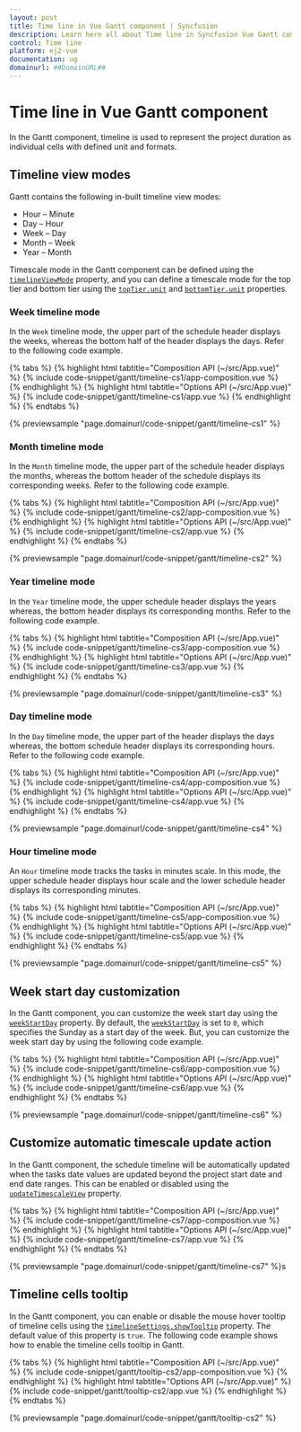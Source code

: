 ```yaml
---
layout: post
title: Time line in Vue Gantt component | Syncfusion
description: Learn here all about Time line in Syncfusion Vue Gantt component of Syncfusion Essential JS 2 and more.
control: Time line 
platform: ej2-vue
documentation: ug
domainurl: ##DomainURL##
---
```


# Time line in Vue Gantt component

In the Gantt component, timeline is used to represent the project duration as individual cells with defined unit and formats.

## Timeline view modes

Gantt contains the following in-built timeline view modes:

* Hour – Minute
* Day – Hour
* Week – Day
* Month – Week
* Year – Month

Timescale mode in the Gantt component can be defined using the [`timelineViewMode`](https://ej2.syncfusion.com/vue/documentation/api/gantt/timelineViewMode/) property, and you can define a timescale mode for the top tier and bottom tier using the [`topTier.unit`](https://ej2.syncfusion.com/vue/documentation/api/gantt/timelineTierSettings/#unit) and [`bottomTier.unit`](https://ej2.syncfusion.com/vue/documentation/api/gantt/timelineTierSettings/#unit) properties.

### Week timeline mode

In the `Week` timeline mode, the upper part of the schedule header displays the weeks, whereas the bottom half of the header displays the days. Refer to the following code example.

{% tabs %}
{% highlight html tabtitle="Composition API (~/src/App.vue)" %}
{% include code-snippet/gantt/timeline-cs1/app-composition.vue %}
{% endhighlight %}
{% highlight html tabtitle="Options API (~/src/App.vue)" %}
{% include code-snippet/gantt/timeline-cs1/app.vue %}
{% endhighlight %}
{% endtabs %}
        
{% previewsample "page.domainurl/code-snippet/gantt/timeline-cs1" %}

### Month timeline mode

In the `Month` timeline mode, the upper part of the schedule header displays the months, whereas the bottom header of the schedule displays its corresponding weeks. Refer to the following code example.

{% tabs %}
{% highlight html tabtitle="Composition API (~/src/App.vue)" %}
{% include code-snippet/gantt/timeline-cs2/app-composition.vue %}
{% endhighlight %}
{% highlight html tabtitle="Options API (~/src/App.vue)" %}
{% include code-snippet/gantt/timeline-cs2/app.vue %}
{% endhighlight %}
{% endtabs %}
        
{% previewsample "page.domainurl/code-snippet/gantt/timeline-cs2" %}

### Year timeline mode

In the `Year` timeline mode, the upper schedule header displays the years whereas, the bottom header displays its corresponding months. Refer to the following code example.

{% tabs %}
{% highlight html tabtitle="Composition API (~/src/App.vue)" %}
{% include code-snippet/gantt/timeline-cs3/app-composition.vue %}
{% endhighlight %}
{% highlight html tabtitle="Options API (~/src/App.vue)" %}
{% include code-snippet/gantt/timeline-cs3/app.vue %}
{% endhighlight %}
{% endtabs %}
        
{% previewsample "page.domainurl/code-snippet/gantt/timeline-cs3" %}

### Day timeline mode

In the `Day` timeline mode, the upper part of the header displays the days whereas, the bottom schedule header displays its corresponding hours. Refer to the following code example.

{% tabs %}
{% highlight html tabtitle="Composition API (~/src/App.vue)" %}
{% include code-snippet/gantt/timeline-cs4/app-composition.vue %}
{% endhighlight %}
{% highlight html tabtitle="Options API (~/src/App.vue)" %}
{% include code-snippet/gantt/timeline-cs4/app.vue %}
{% endhighlight %}
{% endtabs %}
        
{% previewsample "page.domainurl/code-snippet/gantt/timeline-cs4" %}

### Hour timeline mode

An `Hour` timeline mode tracks the tasks in minutes scale. In this mode, the upper schedule header displays hour scale and the lower schedule header displays its corresponding minutes.

{% tabs %}
{% highlight html tabtitle="Composition API (~/src/App.vue)" %}
{% include code-snippet/gantt/timeline-cs5/app-composition.vue %}
{% endhighlight %}
{% highlight html tabtitle="Options API (~/src/App.vue)" %}
{% include code-snippet/gantt/timeline-cs5/app.vue %}
{% endhighlight %}
{% endtabs %}
        
{% previewsample "page.domainurl/code-snippet/gantt/timeline-cs5" %}

## Week start day customization

In the Gantt component, you can customize the week start day using the [`weekStartDay`](https://ej2.syncfusion.com/vue/documentation/api/gantt/timelineSettings/#weekstartday) property. By default, the [`weekStartDay`](https://ej2.syncfusion.com/vue/documentation/api/gantt/timelineSettings/#weekstartday) is set to `0`, which specifies the Sunday as a start day of the week. But, you can customize the week start day by using the following code example.

{% tabs %}
{% highlight html tabtitle="Composition API (~/src/App.vue)" %}
{% include code-snippet/gantt/timeline-cs6/app-composition.vue %}
{% endhighlight %}
{% highlight html tabtitle="Options API (~/src/App.vue)" %}
{% include code-snippet/gantt/timeline-cs6/app.vue %}
{% endhighlight %}
{% endtabs %}
        
{% previewsample "page.domainurl/code-snippet/gantt/timeline-cs6" %}

## Customize automatic timescale update action

In the Gantt component, the schedule timeline will be automatically updated when the tasks date values are updated beyond the project start date and end date ranges. This can be enabled or disabled using the [`updateTimescaleView`](https://ej2.syncfusion.com/vue/documentation/api/gantt/timelineSettings/#updatetimescaleview) property.

{% tabs %}
{% highlight html tabtitle="Composition API (~/src/App.vue)" %}
{% include code-snippet/gantt/timeline-cs7/app-composition.vue %}
{% endhighlight %}
{% highlight html tabtitle="Options API (~/src/App.vue)" %}
{% include code-snippet/gantt/timeline-cs7/app.vue %}
{% endhighlight %}
{% endtabs %}
        
{% previewsample "page.domainurl/code-snippet/gantt/timeline-cs7" %}s

## Timeline cells tooltip

In the Gantt component, you can enable or disable the mouse hover tooltip of timeline cells using the [`timelineSettings.showTooltip`](https://ej2.syncfusion.com/vue/documentation/api/gantt/timelineSettings/#showtooltip) property. The default value of this property is `true`. The following code example shows how to enable the timeline cells tooltip in Gantt.

{% tabs %}
{% highlight html tabtitle="Composition API (~/src/App.vue)" %}
{% include code-snippet/gantt/tooltip-cs2/app-composition.vue %}
{% endhighlight %}
{% highlight html tabtitle="Options API (~/src/App.vue)" %}
{% include code-snippet/gantt/tooltip-cs2/app.vue %}
{% endhighlight %}
{% endtabs %}
        
{% previewsample "page.domainurl/code-snippet/gantt/tooltip-cs2" %}